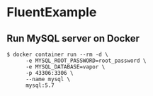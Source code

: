 # FluentExample

## Run MySQL server on Docker

```
$ docker container run --rm -d \
      -e MYSQL_ROOT_PASSWORD=root_password \
      -e MYSQL_DATABASE=vapor \
      -p 43306:3306 \
      --name mysql \
      mysql:5.7
```
